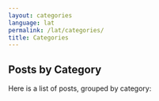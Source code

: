 ```yaml
---
layout: categories
language: lat
permalink: /lat/categories/
title: Categories
---
```

## Posts by Category
Here is a list of posts, grouped by category:
